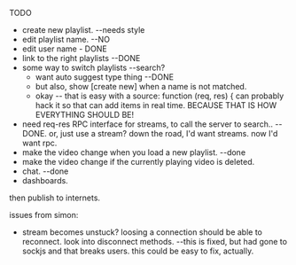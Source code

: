 
TODO

  * create new playlist. --needs style
  * edit playlist name. --NO
  * edit user name  - DONE
  * link to the right playlists --DONE
  * some way to switch playlists --search?
    - want auto suggest type thing --DONE
    - but also, show [create new] when a name is not matched.
    - okay -- that is easy with a source: function (req, res) {
      can probably hack it so that can add items in real time.
      BECAUSE THAT IS HOW EVERYTHING SHOULD BE!
  * need req-res RPC interface for streams, to call the server to search.. -- DONE.
    or, just use a stream? down the road, I'd want streams. now I'd want rpc.
  * make the video change when you load a new playlist. --done
  * make the video change if the currently playing video is deleted.
  * chat. --done
  * dashboards. 

then publish to internets.


issues from simon:

  - stream becomes unstuck? loosing a connection should be able to reconnect. look into disconnect methods.
    --this is fixed, but had gone to sockjs and that breaks users. this could be easy to fix, actually.
